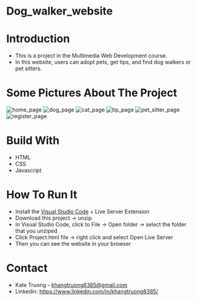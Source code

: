 # Dog_walker_website
# Introduction
- This is a project in the Multimedia Web Development course. 
- In this website, users can adopt pets, get tips, and find dog walkers or pet sitters.

# Some Pictures About The Project
![home_page](https://user-images.githubusercontent.com/62549740/166127976-5f2d33df-d098-424e-85db-908a5fcfacac.jpeg)
![dog_page](https://user-images.githubusercontent.com/62549740/166128001-4328beac-ae5d-4f60-aca9-2ec91e2d45dd.jpeg)
![cat_page](https://user-images.githubusercontent.com/62549740/166128010-b5b6ef31-3685-4171-bcb9-f5efa5ebb43e.jpeg)
![tip_page](https://user-images.githubusercontent.com/62549740/166128019-da5ed250-1aed-4a5f-8d20-423a57331d7e.jpeg)
![pet_sitter_page](https://user-images.githubusercontent.com/62549740/166128028-9e9c04ce-e64c-4134-a70c-c546394f6213.jpeg)
![register_page](https://user-images.githubusercontent.com/62549740/166128037-7e0ab2bd-0c68-43d7-b528-1316af9f9700.jpeg)

# Build With
- HTML
- CSS
- Javascript

# How To Run It 
- Install the [Visual Studio Code](https://code.visualstudio.com/download) + Live Server Extension
- Download this project -> unzip
- In Visual Studio Code, click to File -> Open folder -> select the folder that you unziped
- Click Project.html file -> right click and select Open Live Server
- Then you can see the website in your browser

# Contact
- Kate Truong - khangtruong8385@gmail.com
- Linkedin: https://www.linkedin.com/in/khangtruong8385/
